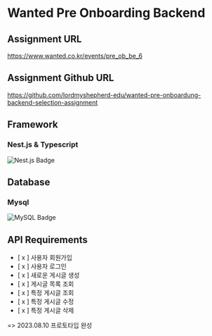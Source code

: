 # Wanted Pre Onboarding Backend

## Assignment URL
https://www.wanted.co.kr/events/pre_ob_be_6

## Assignment Github URL
https://github.com/lordmyshepherd-edu/wanted-pre-onboardung-backend-selection-assignment

## Framework


### Nest.js & Typescript
![Nest.js Badge](https://img.shields.io/badge/NestJS-E0234E?style=flat-square&logo=NestJS&logoColor=white)

## Database

### Mysql
![MySQL Badge](https://img.shields.io/badge/MySQL-4479A1?style=flat-square&logo=MySQL&logoColor=white)


## API Requirements
- [ x ] 사용자 회원가입
- [ x ] 사용자 로그인
- [ x ] 새로운 게시글 생성
- [ x ] 게시글 목록 조회
- [ x ] 특정 게시글 조회
- [ x ] 특정 게시글 수정
- [ x ] 특정 게시글 삭제

=> 2023.08.10 프로토타입 완성